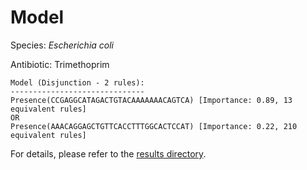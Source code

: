 
# Model

Species: *Escherichia coli*

Antibiotic: Trimethoprim

```
Model (Disjunction - 2 rules):
------------------------------
Presence(CCGAGGCATAGACTGTACAAAAAAACAGTCA) [Importance: 0.89, 13 equivalent rules]
OR
Presence(AAACAGGAGCTGTTCACCTTTGGCACTCCAT) [Importance: 0.22, 210 equivalent rules]

```

For details, please refer to the [results directory](../../../../../results/scm_b/escherichia%20coli/trimethoprim/repeat_0/).

